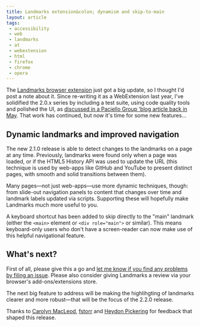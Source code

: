 ```yaml
---
title: Landmarks extension&colon; dynamism and skip-to-main
layout: article
tags:
 - accessibility
 - web
 - landmarks
 - at
 - webextension
 - html
 - firefox
 - chrome
 - opera
---
```


The [Landmarks browser extension](http://matatk.agrip.org.uk/landmarks/) just got a big update, so I thought I'd post a note about it.  Since re-writing it as a WebExtension last year, I've solidified the 2.0.x series by including a test suite, using code quality tools and polished the UI, as [discussed in a Paciello Group 'blog article back in May](https://developer.paciellogroup.com/blog/2017/05/improving-access-to-landmark-navigation/).  That work has continued, but now it's time for some new features...

## Dynamic landmarks and improved navigation

The new 2.1.0 release is able to detect changes to the landmarks on a page at any time.  Previously, landmarks were found only when a page was loaded, or if the HTML5 History API was used to update the URL (this technique is used by web-apps like GitHub and YouTube to present distinct pages, with smooth and solid transitions between them).

Many pages—not just web-apps—use more dynamic techniques, though: from slide-out navigation panels to content that changes over time and landmark labels updated via scripts.  Supporting these will hopefully make Landmarks much more useful to you.

A keyboard shortcut has been added to skip directly to the "main" landmark (either the `<main>` element or `<div role="main">` or similar).  This means keyboard-only users who don't have a screen-reader can now make use of this helpful navigational feature.

## What's next?

First of all, please give this a go and [let me know if you find any problems by filing an issue](https://github.com/matatk/landmarks/issues). Please also consider giving Landmarks a review via your browser's add-ons/extensions store.

The next big feature to address will be making the highlihgting of landmarks clearer and more robust—that will be the focus of the 2.2.0 release.

Thanks to [Carolyn MacLeod](https://github.com/carmacleod), [fstorr](https://github.com/fstorr) and [Heydon Pickering](https://github.com/heydon) for feedback that shaped this release.
